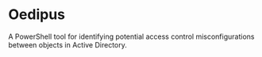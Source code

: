 # Oedipus
A PowerShell tool for identifying potential access control misconfigurations between objects in Active Directory.
